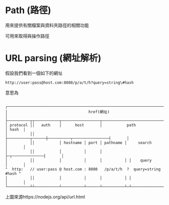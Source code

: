 # Path \(路徑\)

用來提供有關檔案與資料夾路徑的相關功能

可用來取得與操作路徑



# URL parsing \(網址解析\)

假設我們看到一個如下的網址

`http://user:pass@host.com:8080/p/a/t/h?query=string\#hash`

意思為

```

┌─────────────────────────────────────────────────────────────────────────────┐
│                                    href(網址)                                    │
├──────────┬┬───────────┬─────────────────┬───────────────────────────┬───────┤
│ protocol ││   auth    │      host       │           path            │ hash  │
│          ││           ├──────────┬──────┼──────────┬────────────────┤       │
│          ││           │ hostname │ port │ pathname │     search     │       │
│          ││           │          │      │          ├─┬──────────────┤       │
│          ││           │          │      │          │ │    query     │       │
"  http:   // user:pass @ host.com : 8080   /p/a/t/h  ?  query=string   #hash "
│          ││           │          │      │          │ │              │       │
└──────────┴┴───────────┴──────────┴──────┴──────────┴─┴──────────────┴───────┘
```
上圖來源https://nodejs.org/api/url.html









